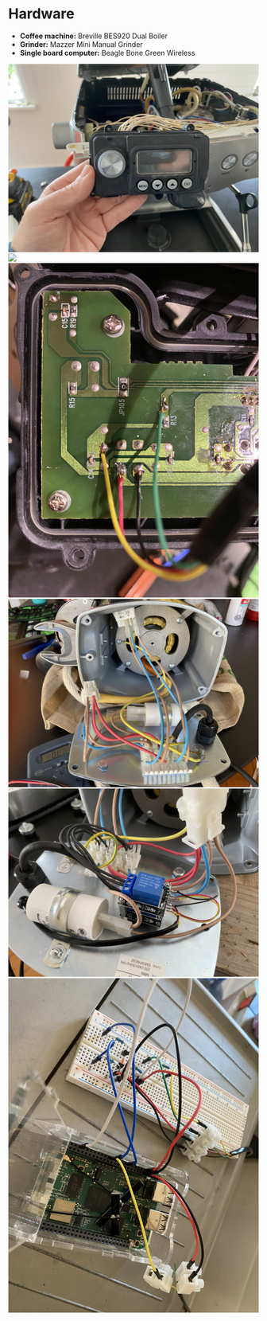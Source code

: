 # Hardware

- **Coffee machine:** Breville BES920 Dual Boiler
- **Grinder:** Mazzer Mini Manual Grinder
- **Single board computer:** Beagle Bone Green Wireless

![](power%20panel.JPG)
![](power%20panel%pcb.JPG)
![](brew%20panel%20pcb.JPG)
![](grinder.JPG)
![](grinder%20relays.JPG)
![](bread%20board.JPG)
